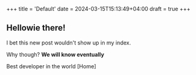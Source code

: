 +++
title = 'Default'
date = 2024-03-15T15:13:49+04:00
draft = true
+++

## Hellowie there!

I bet this new post wouldn't show up in my index.

Why though? **We will know eventually**

Best developer in the world [Home]


